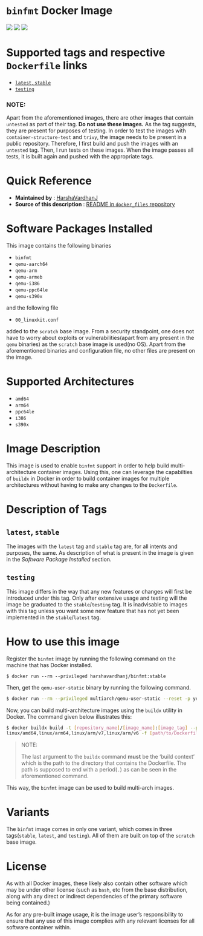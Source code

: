 # `binfmt` Docker Image

[![](https://images.microbadger.com/badges/version/harshavardhanj/binfmt.svg)](https://microbadger.com/images/harshavardhanj/binfmt "Get your own version badge on microbadger.com") [![](https://images.microbadger.com/badges/commit/harshavardhanj/binfmt.svg)](https://microbadger.com/images/harshavardhanj/binfmt "Get your own commit badge on microbadger.com") [![](https://images.microbadger.com/badges/license/harshavardhanj/binfmt.svg)](https://microbadger.com/images/harshavardhanj/binfmt "Get your own license badge on microbadger.com")

# Supported tags and respective `Dockerfile` links

* [`latest`, `stable`](https://github.com/HarshaVardhanj/docker_files/blob/master/binfmt/Dockerfile)
* [`testing`](https://github.com/HarshaVardhanJ/docker_files/blob/testing/binfmt/Dockerfile)

### NOTE:

Apart from the aforementioned images, there are other images that contain `untested` as part of their tag. **Do not use these images.** As the tag suggests, they are present for purposes of testing. In order to test the images with `container-structure-test` and `trivy`, the image needs to be present in a public repository. Therefore, I first build and push the images with an `untested` tag. Then, I run tests on these images. When the image passes all tests, it is built again and pushed with the appropriate tags.



# Quick Reference

- **Maintained by** : [HarshaVardhanJ](https://github.com/HarshaVardhanJ/docker_files/)
- **Source of this description** : [README in `docker_files` repository](https://github.com/HarshaVardhanJ/docker_files/blob/master/binfmt/README.md)



# Software Packages Installed

This image contains the following binaries

* `binfmt`
* `qemu-aarch64`
* `qemu-arm` 
* `qemu-armeb`
* `qemu-i386`
* `qemu-ppc64le`
* `qemu-s390x`

and the following file

* `00_linuxkit.conf`

added to the `scratch` base image. From a security standpoint, one does not have to worry about exploits or vulnerabilities(apart from any present in the `qemu` binaries) as the `scratch` base image is used(no OS). Apart from the aforementioned binaries and configuration file, no other files are present on the image.



# Supported Architectures

* `amd64`
* `arm64`
* `ppc64le`
* `i386`
* `s390x`



# Image Description

This image is used to enable `binfmt` support in order to help build multi-architecture container images. Using this, one can leverage the capabilties of `buildx` in Docker in order to build container images for multiple architectures without having to make any changes to the `Dockerfile`.



# Description of Tags

## `latest`, `stable`

The images with the `latest` tag and `stable` tag are, for all intents and purposes, the same. As description of what is present in the image is given in the *Software Package Installed* section.

## `testing`

This image differs in the way that any new features or changes will first be introduced under this tag. Only after extensive usage and testing will the image be graduated to the `stable`/`testing` tag. It is inadvisable to images with this tag unless you want some new feature that has not yet been implemented in the `stable`/`latest` tag.



# How to use this image

Register the `binfmt` image by running the following command on the machine that has Docker installed.

```shell
$ docker run --rm --privileged harshavardhanj/binfmt:stable
```

Then, get the `qemu-user-static` binary by running the following command.

```sh
$ docker run --rm --privileged multiarch/qemu-user-static --reset -p yes
```

Now, you can build multi-architecture images using the `buildx` utility in Docker.
The command given below illustrates this:

```sh
$ docker buildx build -t [repository_name]/[image_name]:[image_tag] --platform \
linux/amd64,linux/arm64,linux/arm/v7,linux/arm/v6 -f [path/to/Dockerfile] \ [/path/to/directory/containing/Dockerfile/.]
```

> NOTE: 
>
> The last argument to the `buildx` command **must** be the ‘build context’ which is the path to the directory that contains the Dockerfile. The path is supposed to end with a period(`.`) as can be seen in the aforementioned command. 

This way, the `binfmt` image can be used to build multi-arch images.



# Variants

The `binfmt` image comes in only one variant, which comes in three tags(`stable`, `latest`, and `testing`). All of them are built on top of the `scratch` base image.



# License

As with all Docker images, these likely also contain other software which may be under other license (such as `bash`, etc from the base distribution, along with any direct or indirect dependencies of the primary software being contained.)

As for any pre-built image usage, it is the image user’s responsibility to ensure that any use of this image complies with any relevant licenses for all software container within.

